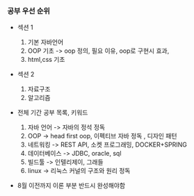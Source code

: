 ### 공부 우선 순위
+ 섹션 1
  1. 기본 자바언어
  2. OOP 기초 -> oop 정의, 필요 이유, oop로 구현시 효과, 
  3. html,css 기초


+ 섹션 2
  1. 자료구조
  2. 알고리즘<br>
+ 전체 기간 공부 목록, 키워드
  1. 자바 언어 -> 자바의 정석 정독
  2. OOP -> head first oop, 이펙티브 자바 정독 , 디자인 패턴
  3. 네트워킹 -> REST API, 소켓 프로그래밍, DOCKER+SPRING 
  4. 데이터베이스 -> JDBC, oracle, sql
  5. 빌드툴 -> 인텔리제이, 그래들
  6. linux -> 리눅스 커널의 구조와 원리 정독
+ 8월 이전까지 이론 부분 반드시 완성해야함
